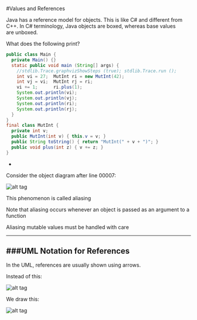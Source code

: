 #Values and References

Java has a reference model for objects. This is like C# and different from C++. In C# terminology, Java objects are boxed, whereas base values are unboxed.

What does the following print?


```java
public class Main {
  private Main() {}
  static public void main (String[] args) {
    //stdlib.Trace.graphvizShowSteps (true); stdlib.Trace.run ();
    int vi = 27;  MutInt ri = new MutInt(42);
    int vj = vi;  MutInt rj = ri;
    vi += 1;      ri.plus(1);
    System.out.println(vi);
    System.out.println(vj);
    System.out.println(ri);
    System.out.println(rj);
  }
}
final class MutInt {
  private int v;
  public MutInt(int v) { this.v = v; }
  public String toString() { return "MutInt(" + v + ")"; }
  public void plus(int z) { v += z; }
}
```

-

Consider the object diagram after line 00007:

![alt tag](https://github.com/Cody-Nicholson96/Software_Development/blob/master/Object_Oriented_Software_Development/objectDiagram4.jpg)

This phenomenon is called aliasing

Note that aliasing occurs whenever an object is passed as an argument to a function

Aliasing mutable values must be handled with care

***

###UML Notation for References
-

In the UML, references are usually shown using arrows.

Instead of this:

![alt tag](https://github.com/Cody-Nicholson96/Software_Development/blob/master/Object_Oriented_Software_Development/objectDiagram5.jpg)

We draw this:

![alt tag](https://github.com/Cody-Nicholson96/Software_Development/blob/master/Object_Oriented_Software_Development/objectDiagram6.jpg)
